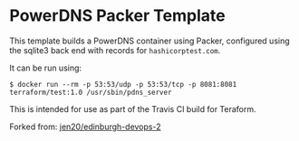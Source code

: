 PowerDNS Packer Template
========================

This template builds a PowerDNS container using Packer, configured using the sqlite3 back end with records for `hashicorptest.com`.

It can be run using:

```shell
$ docker run --rm -p 53:53/udp -p 53:53/tcp -p 8081:8081 terraform/test:1.0 /usr/sbin/pdns_server
```

This is intended for use as part of the Travis CI build for Teraform.

Forked from: [jen20/edinburgh-devops-2](https://github.com/ryanmaclean/powerdns-packer)
